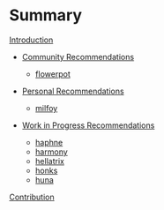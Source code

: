 # Summary

[Introduction](./introduction.md)

- [Community Recommendations]()
    - [flowerpot](./recommendations/flowerpot.md)

- [Personal Recommendations]()
    - [milfoy](./recommendations/milfoy.md)

- [Work in Progress Recommendations]()
    - [haphne](./recommendations/haphne.md)
    - [harmony](./recommendations/harmony.md)
    - [hellatrix](./recommendations/hellatrix.md)
    - [honks](./recommendations/honks.md)
    - [huna](./recommendations/huna.md)

[Contribution](./contribution.md)
